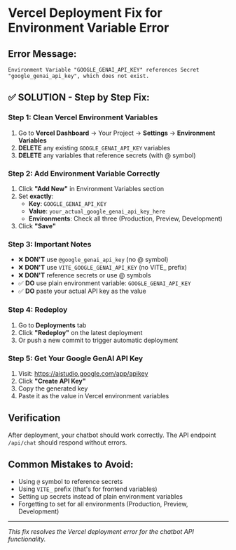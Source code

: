 # Vercel Deployment Fix for Environment Variable Error

## Error Message:

```
Environment Variable "GOOGLE_GENAI_API_KEY" references Secret "google_genai_api_key", which does not exist.
```

## ✅ SOLUTION - Step by Step Fix:

### Step 1: Clean Vercel Environment Variables

1. Go to **Vercel Dashboard** → Your Project → **Settings** → **Environment Variables**
2. **DELETE** any existing `GOOGLE_GENAI_API_KEY` variables
3. **DELETE** any variables that reference secrets (with @ symbol)

### Step 2: Add Environment Variable Correctly

1. Click **"Add New"** in Environment Variables section
2. Set **exactly**:
   - **Key**: `GOOGLE_GENAI_API_KEY`
   - **Value**: `your_actual_google_genai_api_key_here`
   - **Environments**: Check all three (Production, Preview, Development)
3. Click **"Save"**

### Step 3: Important Notes

- ❌ **DON'T** use `@google_genai_api_key` (no @ symbol)
- ❌ **DON'T** use `VITE_GOOGLE_GENAI_API_KEY` (no VITE\_ prefix)
- ❌ **DON'T** reference secrets or use @ symbols
- ✅ **DO** use plain environment variable: `GOOGLE_GENAI_API_KEY`
- ✅ **DO** paste your actual API key as the value

### Step 4: Redeploy

1. Go to **Deployments** tab
2. Click **"Redeploy"** on the latest deployment
3. Or push a new commit to trigger automatic deployment

### Step 5: Get Your Google GenAI API Key

1. Visit: https://aistudio.google.com/app/apikey
2. Click **"Create API Key"**
3. Copy the generated key
4. Paste it as the value in Vercel environment variables

## Verification

After deployment, your chatbot should work correctly. The API endpoint `/api/chat` should respond without errors.

## Common Mistakes to Avoid:

- Using `@` symbol to reference secrets
- Using `VITE_` prefix (that's for frontend variables)
- Setting up secrets instead of plain environment variables
- Forgetting to set for all environments (Production, Preview, Development)

---

_This fix resolves the Vercel deployment error for the chatbot API functionality._
